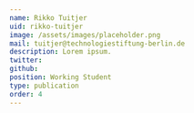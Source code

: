```yaml
---
name: Rikko Tuitjer
uid: rikko-tuitjer
image: /assets/images/placeholder.png
mail: tuitjer@technologiestiftung-berlin.de
description: Lorem ipsum.
twitter:
github:
position: Working Student
type: publication
order: 4
---
```

